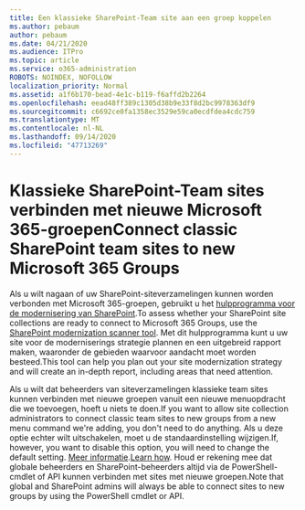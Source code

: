 ```yaml
---
title: Een klassieke SharePoint-Team site aan een groep koppelen
ms.author: pebaum
author: pebaum
ms.date: 04/21/2020
ms.audience: ITPro
ms.topic: article
ms.service: o365-administration
ROBOTS: NOINDEX, NOFOLLOW
localization_priority: Normal
ms.assetid: a1f6b170-bead-4e1c-b119-f6affd2b2264
ms.openlocfilehash: eead48ff389c1305d38b9e33f8d2bc9978363df9
ms.sourcegitcommit: c6692ce0fa1358ec3529e59ca0ecdfdea4cdc759
ms.translationtype: MT
ms.contentlocale: nl-NL
ms.lasthandoff: 09/14/2020
ms.locfileid: "47713269"
---
```

# <a name="connect-classic-sharepoint-team-sites-to-new-microsoft-365-groups"></a><span data-ttu-id="f0a70-102">Klassieke SharePoint-Team sites verbinden met nieuwe Microsoft 365-groepen</span><span class="sxs-lookup"><span data-stu-id="f0a70-102">Connect classic SharePoint team sites to new Microsoft 365 Groups</span></span>

<span data-ttu-id="f0a70-103">Als u wilt nagaan of uw SharePoint-siteverzamelingen kunnen worden verbonden met Microsoft 365-groepen, gebruikt u het [hulpprogramma voor de modernisering van SharePoint](https://go.microsoft.com/fwlink/?linkid=873066).</span><span class="sxs-lookup"><span data-stu-id="f0a70-103">To assess whether your SharePoint site collections are ready to connect to Microsoft 365 Groups, use the [SharePoint modernization scanner tool](https://go.microsoft.com/fwlink/?linkid=873066).</span></span> <span data-ttu-id="f0a70-104">Met dit hulpprogramma kunt u uw site voor de moderniserings strategie plannen en een uitgebreid rapport maken, waaronder de gebieden waarvoor aandacht moet worden besteed.</span><span class="sxs-lookup"><span data-stu-id="f0a70-104">This tool can help you plan out your site modernization strategy and will create an in-depth report, including areas that need attention.</span></span>
  
<span data-ttu-id="f0a70-105">Als u wilt dat beheerders van siteverzamelingen klassieke team sites kunnen verbinden met nieuwe groepen vanuit een nieuwe menuopdracht die we toevoegen, hoeft u niets te doen.</span><span class="sxs-lookup"><span data-stu-id="f0a70-105">If you want to allow site collection administrators to connect classic team sites to new groups from a new menu command we're adding, you don't need to do anything.</span></span> <span data-ttu-id="f0a70-106">Als u deze optie echter wilt uitschakelen, moet u de standaardinstelling wijzigen.</span><span class="sxs-lookup"><span data-stu-id="f0a70-106">If, however, you want to disable this option, you will need to change the default setting.</span></span> <span data-ttu-id="f0a70-107">[Meer informatie](https://go.microsoft.com/fwlink/?linkid=2004316).</span><span class="sxs-lookup"><span data-stu-id="f0a70-107">[Learn how](https://go.microsoft.com/fwlink/?linkid=2004316).</span></span> <span data-ttu-id="f0a70-108">Houd er rekening mee dat globale beheerders en SharePoint-beheerders altijd via de PowerShell-cmdlet of API kunnen verbinden met sites met nieuwe groepen.</span><span class="sxs-lookup"><span data-stu-id="f0a70-108">Note that global and SharePoint admins will always be able to connect sites to new groups by using the PowerShell cmdlet or API.</span></span>
  

